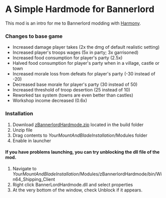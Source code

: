 # A Simple Hardmode for Bannerlord

This mod is an intro for me to Bannerlord modding with [Harmony](https://github.com/pardeike/Harmony).

### Changes to base game
* Increased damage player takes (2x the dmg of default realistic setting)
* Increased player's troops wages  (5x in party; 3x garrisoned)
* Increased food consumption for player's party (2.5x)
* Halved food consumption for player's party when in a village, castle or town
* Increased morale loss from defeats for player's party (-30 instead of -20)
* Decreased base morale for player's party (30 instead of 50)
* Increased threshold of troop desertion (25 instead of 10)
* Reworked tax system (towns are even better than castles)
* Workshop income decreased (0.6x)

### Installation
1. Download [zBannerlordHardmode.zip](https://github.com/aiis/BannerlordHardmode/blob/master/build/zBannerlordHardmode.zip) located in the build folder
2. Unzip file
3. Drag contents to *YourMountAndBladeInstallation*/Modules folder
4. Enable in launcher

#### If you have problems launching, you can try unblocking the dll file of the mod.
1. Navigate to *YourMountAndBladeInstallation*/Modules/zBannerlordHardmode/bin/Win64_Shipping_Client
2. Right click BannerLordHardmode.dll and select properties
3. At the very bottom of the window, check Unblock if it appears.
